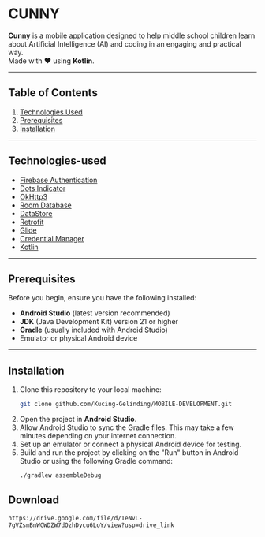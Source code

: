 # CUNNY

**Cunny** is a mobile application designed to help middle school children learn about Artificial Intelligence (AI) and coding in an engaging and practical way.  
Made with ❤️ using **Kotlin**.

---

## Table of Contents

1. [Technologies Used](#technologies-used)
2. [Prerequisites](#prerequisites)
3. [Installation](#installation)

---

## Technologies-used

- [Firebase Authentication](https://firebase.google.com/docs/auth)
- [Dots Indicator](https://github.com/tommybuonomo/dotsindicator)
- [OkHttp3](https://square.github.io/okhttp/)
- [Room Database](https://developer.android.com/reference/androidx/room/RoomDatabase)
- [DataStore](https://developer.android.com/jetpack/androidx/releases/datastore)
- [Retrofit](https://square.github.io/retrofit/)
- [Glide](https://github.com/bumptech/glide)
- [Credential Manager](https://developer.android.com/jetpack/androidx/releases/credentials)
- [Kotlin](https://kotlinlang.org/)

---

## Prerequisites

Before you begin, ensure you have the following installed:

- **Android Studio** (latest version recommended)
- **JDK** (Java Development Kit) version 21 or higher
- **Gradle** (usually included with Android Studio)
- Emulator or physical Android device

---

## Installation

1. Clone this repository to your local machine:
   ```bash
   git clone github.com/Kucing-Gelinding/MOBILE-DEVELOPMENT.git
   ```
2. Open the project in **Android Studio**.
3. Allow Android Studio to sync the Gradle files. This may take a few minutes depending on your internet connection.
4. Set up an emulator or connect a physical Android device for testing.
5. Build and run the project by clicking on the "Run" button in Android Studio or using the following Gradle command:
   ```bash
   ./gradlew assembleDebug
   ```

## Download
```
https://drive.google.com/file/d/1eNvL-7gVZsmBnWCWDZW7dOzhDycu6LoY/view?usp=drive_link
```
